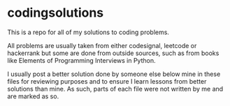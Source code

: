 # codingsolutions
This is a repo for all of my solutions to coding problems.

All problems are usually taken from either codesignal, leetcode or hackerrank but some are done from outside sources, such as from books like Elements of Programming Interviews in Python.

I usually post a better solution done by someone else below mine in these files for reviewing purposes and to ensure I learn lessons from better solutions than mine. As such, parts of each file were not written by me and are marked as so.
